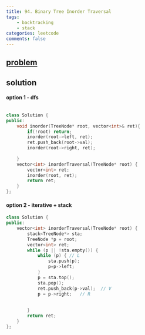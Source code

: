 ```yaml
---
title: 94. Binary Tree Inorder Traversal
tags: 
    - backtracking
    - stack
categories: leetcode
comments: false
---
```


## [problem](https://leetcode.com/problems/binary-tree-inorder-traversal/)

## solution
#### option 1 - dfs
```c++

class Solution {
public:
    void inorder(TreeNode* root, vector<int>& ret){
        if(!root) return;
        inorder(root->left, ret);
        ret.push_back(root->val);
        inorder(root->right, ret);
        
    }
    vector<int> inorderTraversal(TreeNode* root) {
        vector<int> ret;
        inorder(root, ret);
        return ret;
    }
};
```

#### option 2 - iterative + stack
```c++
class Solution {
public:
    vector<int> inorderTraversal(TreeNode* root) {
        stack<TreeNode*> sta;
        TreeNode *p = root;
        vector<int> ret;
        while (p || !sta.empty()) {
            while (p) { // L
                sta.push(p);
                p=p->left; 
            }
            p = sta.top();
            sta.pop();
            ret.push_back(p->val);  // V
            p = p->right;   // R
            
            
        }
        return ret;
    }
};
```
